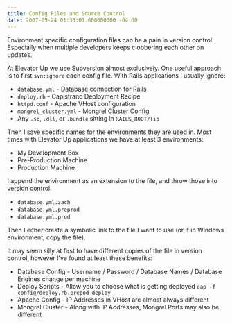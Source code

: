```yaml
---
title: Config Files and Source Control
date: 2007-05-24 01:33:01.000000000 -04:00
---
```

Environment specific configuration files can be a pain in version control. Especially when multiple developers keeps clobbering each other on updates.

At Elevator Up we use Subversion almost exclusively. One useful approach is to first `svn:ignore` each config file. With Rails applications I usually ignore:

* `database.yml` - Database connection for Rails
* `deploy.rb` - Capistrano Deployment Recipe
* `httpd.conf` - Apache VHost configuration
* `mongrel_cluster.yml` - Mongrel Cluster Config
* Any `.so`, `.dll`, or `.bundle` sitting in `RAILS_ROOT/lib`

Then I save specific names for the environments they are used in. Most times with Elevator Up applications we have at least 3 environments:

* My Development Box
* Pre-Production Machine
* Production Machine

I append the environment as an extension to the file, and throw those into version control.

* `database.yml.zach`
* `database.yml.preprod`
* `database.yml.prod`

Then I either create a symbolic link to the file I want to use (or if in Windows environment, copy the file).

It may seem silly at first to have different copies of the file in version control, however I've found at least these benefits:

* Database Config - Username / Password / Database Names / Database Engines change per machine
* Deploy Scripts - Allow you to choose what is getting deployed `cap -f config/deploy.rb.prepod deploy`
* Apache Config - IP Addresses in VHost are almost always different
* Mongrel Cluster - Along with IP Addresses, Mongrel Ports may also be different

